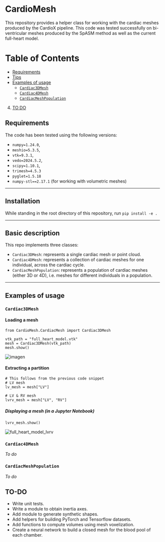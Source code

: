 
# CardioMesh
This repository provides a helper class for working with the cardiac meshes produced by the CardioX pipeline.
This code was tested successfully on bi-ventricular meshes produced by the SpASM method as well as the current full-heart model.

# Table of Contents
- [Requirements](#requirements)
- [Tips](#tips)
- [Examples of usage](#Examples-of-usage)
    - [`Cardiac3DMesh`](#cardiac3dmesh)
    - [`Cardiac4DMesh`](#cardiac4dmesh)
    - [`CardiacMeshPopulation`](#cardiacmeshpopulation)
4. [TO DO](#TO-DO)

## Requirements
The code has been tested using the following versions:
- `numpy=1.24.0`,
- `meshio=5.3.5`,
- `vtk=9.3.1`,
- `vedo=2024.5.2`,
- `scipy=1.10.1`,
- `trimesh=4.5.3`
- `pyglet=1.5.18`
- `numpy-stl==2.17.1` (for working with volumetric meshes)

___
## Installation
While standing in the root directory of this repository, run `pip install -e .`

___
## Basic description
This repo implements three classes:
- `Cardiac3DMesh`: represents a single cardiac mesh or point cloud.
- `Cardiac4DMesh`: represents a collection of cardiac meshes for one individual, across the cardiac cycle.
- `CardiacMeshPopulation`: represents a population of cardiac meshes (either 3D or 4D), i.e. meshes for different individuals in a population.

___
## Examples of usage

### `Cardiac3DMesh`

#### Loading a mesh

```
from CardioMesh.CardiacMesh import Cardiac3DMesh

vtk_path = "full_heart_model.vtk"
mesh = Cardiac3DMesh(vtk_path)
mesh.show()
```
![imagen](https://user-images.githubusercontent.com/11581216/124265436-92553100-db2d-11eb-97e0-4227295f1c90.png)

#### Extracting a partition

```
# This follows from the previous code snippet
# LV mesh
lv_mesh = mesh["LV"]

# LV & RV mesh
lvrv_mesh = mesh["LV", "RV"]
```

##### Displaying a mesh (in a Jupyter Notebook)
```
lvrv_mesh.show()
```

![full_heart_model_lvrv](https://user-images.githubusercontent.com/11581216/124301229-6babf000-db57-11eb-8a39-7b3305ae9d89.png)

### `Cardiac4DMesh`
_To do_

### `CardiacMeshPopulation`
_To do_


## TO-DO
- Write unit tests.
- Write a module to obtain inertia axes.
- Add module to generate synthetic shapes.
- Add helpers for building PyTorch and Tensorflow datasets.  
- Add functions to compute volumes using mesh voxelization.
- Create a neural network to build a closed mesh for the blood pool of each chamber.

